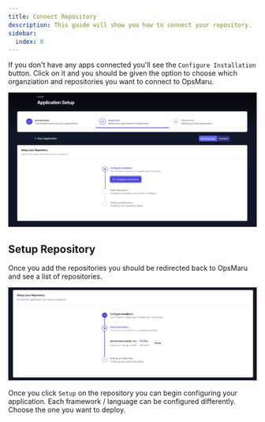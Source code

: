 ```yaml
---
title: Connect Repository
description: This guide will show you how to connect your repository.
sidebar:
  index: 0
---
```


If you don't have any apps connected you'll see the `Configure Installation` button. Click on it and you should be given the option to choose which organziation and repositories you want to connect to OpsMaru.

![connect repository](../../../assets/application/connect-repository.png)


## Setup Repository

Once you add the repositories you should be redirected back to OpsMaru and see a list of repositories.

![setup repository](../../../assets/application/setup-repository.png)

Once you click `Setup` on the repository you can begin configuring your application. Each framework / language can be configured differently. Choose the one you want to deploy.


